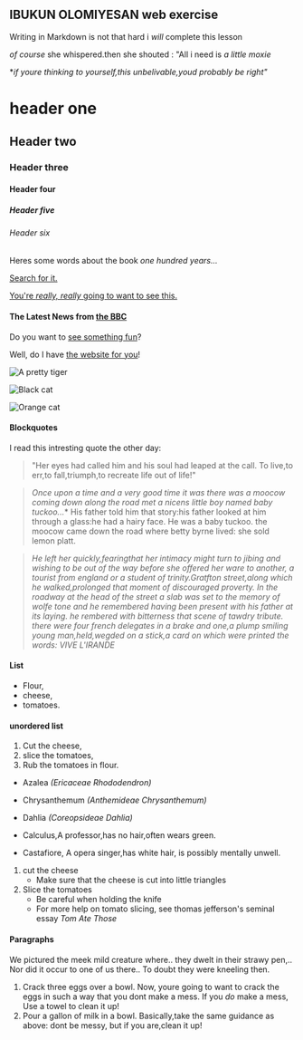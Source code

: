 
## IBUKUN OLOMIYESAN web exercise
Writing in Markdown is not that hard
i *will* complete this lesson

_of course_ she whispered.then she shouted : "All i need is *a little moxie*

**_if youre thinking to yourself,this unbelivable,youd probably be right"_*

# header one
## Header two
### Header three
#### Header four
##### Header five
###### Header six

Heres some words about the book _one hundred years..._

[Search for it.](www.google.com)

[You're *really, really* going to want to see this.](www.dailykitten.com)

#### The Latest News from [the BBC](www.bbc.com/news)

Do you want to [see something fun][a fun place]?

Well, do I have [the website for you][another fun place]!

[a fun place]:(www.zombo.com)
[another fun place]: (www.stumbleupon.com)

![A pretty tiger](https://upload.wikimedia.org/wikipedia/commons/5/56/Tiger.50.jpg)

![Black cat][Black]

![Orange cat][Orange]

[Black]: https://upload.wikimedia.org/wikipedia/commons/a/a3/81_INF_DIV_SSI.jpg

[Orange]: http://icons.iconarchive.com/icons/google/noto-emoji-animals-nature/256/22221-cat-icon.png
#### Blockquotes
I read this intresting quote the other day:
> "Her eyes had called him and his soul had leaped at the call. To live,to err,to fall,triumph,to recreate life out of life!"

>*Once upon a time and a very good time it was there was a moocow coming down along the road met a nicens little boy named baby tuckoo...**
>His father told him that story:his father looked at him through a glass:he had a hairy face.
>He was a baby tuckoo. the moocow came down the road where betty byrne lived: she sold lemon platt.

>_He left her quickly,fearingthat her intimacy might turn to jibing and wishing to be out of the way before she offered her ware to another, a tourist from england or a student of trinity.Gratfton street,along which he walked,prolonged that moment of discouraged proverty. In the roadway at the head of the street a slab was set to the memory of wolfe tone and he remembered having been present with his father at its laying.
he rembered with bitterness that scene of tawdry tribute. there were four french delegates in a brake and one,a plump smiling young man,held,wegded on a stick,a card on which were printed the words: VIVE L'IRANDE_


#### List
* Flour,
* cheese,
* tomatoes.

#### unordered list
1. Cut the cheese,
2. slice the tomatoes,
3. Rub the tomatoes in flour.

* Azalea _(Ericaceae Rhododendron)_
* Chrysanthemum _(Anthemideae Chrysanthemum)_
* Dahlia _(Coreopsideae Dahlia)_

* Calculus,A professor,has no hair,often wears green.
* Castafiore, A opera singer,has white hair, is possibly mentally unwell.

1. cut the cheese
    * Make sure that the cheese is cut into little triangles
2. Slice the tomatoes 
   * Be careful when holding the knife
   * For more help on tomato slicing, see thomas jefferson's seminal essay _Tom Ate Those_

#### Paragraphs
We pictured the meek mild creature where..
they dwelt in their strawy pen,..
Nor did it occur to one of us there..
To doubt they were kneeling then.
    
1. Crack three eggs over a bowl.
Now, youre going to want to crack the eggs in such a way that you dont make a mess.
If you _do_ make a mess, Use a towel to clean it up!
2. Pour a gallon of milk in a bowl.
Basically,take the same guidance as above: dont be messy, but if you are,clean it up!


    


    






